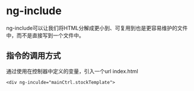 # ng-include

ng-include可以让我们将HTML分解成更小到、可复用到也是更容易维护的文件中，而不是直接写到一个文件中。

## 指令的调用方式

通过使用在控制器中定义的变量，引入一个url
index.html
```
<div ng-inculde="mainCtrl.stockTemplate">
```
